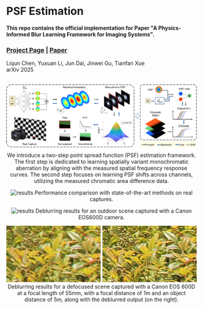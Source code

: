 # PSF Estimation
**This repo contains the official implementation for Paper "A Physics-Informed Blur Learning Framework for Imaging Systems".**

### [Project Page](https://github.com/OpenImagingLab/PSF-Estimation) | [Paper](https://arxiv.org/abs/2502.04719) 

Liqun Chen, Yuxuan Li, Jun Dai, Jinwei Gu, Tianfan Xue <br>
arXiv 2025 <br><br>

<div align="center">

![method](./docs/static/images/pipeline.png)
We introduce a two-step point spread function (PSF) estimation framework. The first step is dedicated to learning spatially variant monochromatic aberration by aligning with the measured spatial frequency response curves. The second step focuses on learning PSF shifts across channels, utilizing the measured chromatic area difference data.

</div>

<div align="center">

![results](docs/static/images/exp1.png)
Performance comparison with state-of-the-art methods on real captures.

</div>

<div align="center">

![results](docs/static/images/exp2.png)
Deblurring results for an outdoor scene captured with a Canon EOS600D camera.

</div>


<div align="center">

![results](docs/static/images/defocus.png)
Deblurring results for a defocused scene captured with a Canon EOS 600D at a focal length of 55mm, with a focal distance of 1m and an object distance of 5m, along with the deblurred output (on the right).
</div>

